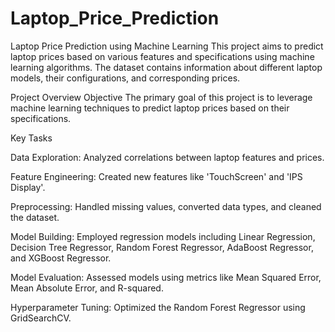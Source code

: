 # Laptop_Price_Prediction
Laptop Price Prediction using Machine Learning This project aims to predict laptop prices based on various features and specifications using machine learning algorithms. The dataset contains information about different laptop models, their configurations, and corresponding prices.

Project Overview Objective The primary goal of this project is to leverage machine learning techniques to predict laptop prices based on their specifications.

Key Tasks

Data Exploration: Analyzed correlations between laptop features and prices.

Feature Engineering: Created new features like 'TouchScreen' and 'IPS Display'.

Preprocessing: Handled missing values, converted data types, and cleaned the dataset.

Model Building: Employed regression models including Linear Regression, Decision Tree Regressor, Random Forest Regressor, AdaBoost Regressor, and XGBoost Regressor.

Model Evaluation: Assessed models using metrics like Mean Squared Error, Mean Absolute Error, and R-squared.

Hyperparameter Tuning: Optimized the Random Forest Regressor using GridSearchCV.
